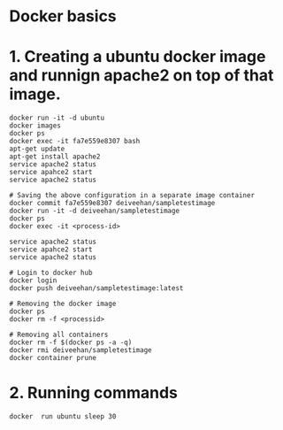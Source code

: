 # Docker basics

# 1. Creating a ubuntu docker image and runnign apache2 on top of that image. 

```shell script
docker run -it -d ubuntu
docker images
docker ps
docker exec -it fa7e559e8307 bash
apt-get update
apt-get install apache2
service apache2 status
service apahce2 start
service apache2 status

# Saving the above configuration in a separate image container
docker commit fa7e559e8307 deiveehan/sampletestimage
docker run -it -d deiveehan/sampletestimage
docker ps 
docker exec -it <process-id>

service apache2 status
service apahce2 start
service apache2 status

# Login to docker hub
docker login
docker push deiveehan/sampletestimage:latest

# Removing the docker image
docker ps
docker rm -f <processid>

# Removing all containers
docker rm -f $(docker ps -a -q)
docker rmi deiveehan/sampletestimage
docker container prune
```

# 2. Running commands 
```shell script
docker  run ubuntu sleep 30

```

